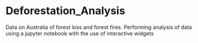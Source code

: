 # Deforestation_Analysis
Data on Australia of forest loss and forest fires. Performing analysis of data using a jupyter notebook with the use of interactive widgets

